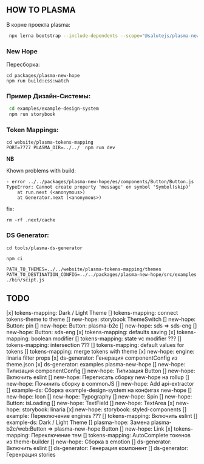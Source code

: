 ## HOW TO PLASMA

В корне проекта plasma:

```sh
 npx lerna bootstrap --include-dependents --scope="@salutejs/plasma-new-hope"
```

### New Hope

Пересборка:
```
cd packages/plasma-new-hope
npm run build:css:watch
```

### Пример Дизайн-Системы:

```sh
 cd examples/example-design-system
 npm run storybook
```

### Token Mappings:

```
cd website/plasma-tokens-mapping
PORT=7777 PLASMA_DIR=../../  npm run dev
```

**NB**

Khown problems with build:


```
- error ../../packages/plasma-new-hope/es/components/Button/Button.js
TypeError: Cannot create property 'message' on symbol 'Symbol(skip)'
    at run.next (<anonymous>)
    at Generator.next (<anonymous>)
```

fix:
```
rm -rf .next/cache
```

### DS Generator:

```
cd tools/plasma-ds-generator

npm ci 

PATH_TO_THEMES=../../website/plasma-tokens-mapping/themes PATH_TO_DESTINATION_CONFIG=../../packages/plasma-new-hope/src/examples  ./bin/scipt.js
```

## TODO

[x] tokens-mapping: Dark / Light Theme
[] tokens-mapping: connect tokens-theme to theme
[] new-hope: storybook ThemeSwitch
[] new-hope: Button: pin
[] new-hope: Button: plasma-b2c
[] new-hope: sds => sds-eng
[] new-hope: Button: sds-eng
[x] tokens-mapping: defaults saving
[x] tokens-mapping: boolean modifier
[] tokens-mapping: state vc modifier ???
[] tokens-mapping: intersection ???
[] tokens-mapping: default values for tokens
[] tokens-mapping: merge tokens with theme
[x] new-hope: engine: linaria filter props
[x] ds-generator: Генерация componentConfig из theme.json
[x] ds-generator: examples plasma-new-hope
[] new-hope: Типизация componentConfig
[] new-hope: Типизация Button
[] new-hope: Включить eslint
[] new-hope: Переписать сборку new-hope на rollup
[] new-hope: Починить сборку в commonJS 
[] new-hope: Add api-extractor
[] example-ds: Сборка example-design-system на конфигах new-hope
[] new-hope: Icon
[] new-hope: Typography
[] new-hope: Spin
[] new-hope: Button: isLoading
[] new-hope: TextField
[] new-hope: TextArea
[x] new-hope: storybook: linaria
[x] new-hope: storybook: styled-components
[] example: Переключение engines ???
[] tokens-mapping: Включить eslint
[] example-ds: Dark / Light Theme
[] plasma-hope: Замена plasma-b2c/web:Button => plasma-new-hope:Button
[] new-hope: Link
[x] tokens-mapping: Переключение тем
[] tokens-mapping: AutoComplete токенов из theme-builder
[] new-hope: Сборка в emotion
[] ds-generator: Включить eslint
[] ds-generator: Генерация компонент
[] ds-generator: Геренрация stories
